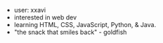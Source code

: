 - user: xxavi
- interested in web dev
- learning HTML, CSS, JavaScript, Python, & Java.
- "the snack that smiles back" - goldfish

<!---
x-xavi/x-xavi is a ✨ special ✨ repository because its `README.md` (this file) appears on your GitHub profile.
You can click the Preview link to take a look at your changes.
--->
